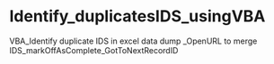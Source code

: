 # Identify_duplicatesIDS_usingVBA
VBA_Identify duplicate IDS in excel data dump _OpenURL to merge IDS_markOffAsComplete_GotToNextRecordID
